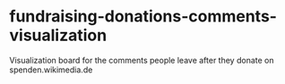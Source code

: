 # fundraising-donations-comments-visualization
Visualization board for the comments people leave after they donate on spenden.wikimedia.de
